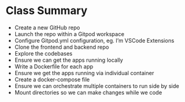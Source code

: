 # Class Summary
* Create a new GitHub repo
* Launch the repo within a Gitpod workspace
* Configure Gitpod.yml configuration, eg. I’m VSCode Extensions
* Clone the frontend and backend repo
* Explore the codebases
* Ensure we can get the apps running locally
* Write a Dockerfile for each app
* Ensure we get the apps running via individual container
* Create a docker-compose file
* Ensure we can orchestrate multiple containers to run side by side
* Mount directories so we can make changes while we code